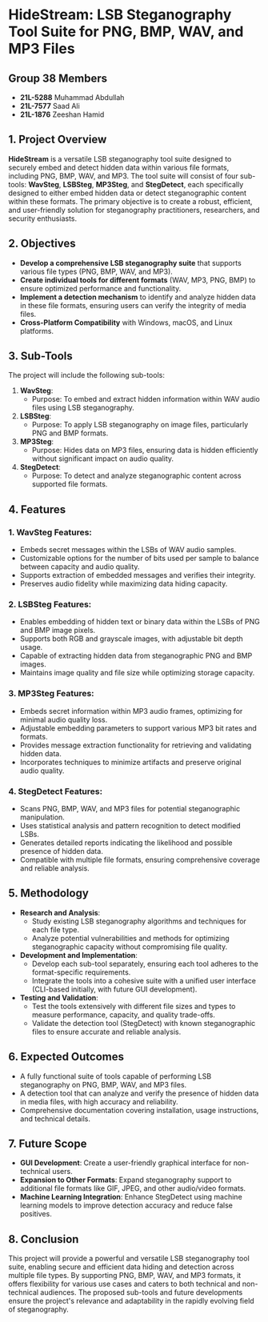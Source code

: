 # HideStream: LSB Steganography Tool Suite for PNG, BMP, WAV, and MP3 Files

## Group 38 Members

- **21L-5288** Muhammad Abdullah
- **21L-7577** Saad Ali
- **21L-1876** Zeeshan Hamid

## 1. Project Overview

**HideStream** is a versatile LSB steganography tool suite designed to securely embed and detect hidden data within various file formats, including PNG, BMP, WAV, and MP3. The tool suite will consist of four sub-tools: **WavSteg**, **LSBSteg**, **MP3Steg**, and **StegDetect**, each specifically designed to either embed hidden data or detect steganographic content within these formats. The primary objective is to create a robust, efficient, and user-friendly solution for steganography practitioners, researchers, and security enthusiasts.

## 2. Objectives

- **Develop a comprehensive LSB steganography suite** that supports various file types (PNG, BMP, WAV, and MP3).
- **Create individual tools for different formats** (WAV, MP3, PNG, BMP) to ensure optimized performance and functionality.
- **Implement a detection mechanism** to identify and analyze hidden data in these file formats, ensuring users can verify the integrity of media files.
- **Cross-Platform Compatibility** with Windows, macOS, and Linux platforms.

## 3. Sub-Tools

The project will include the following sub-tools:

1. **WavSteg**:
   - Purpose: To embed and extract hidden information within WAV audio files using LSB steganography.
2. **LSBSteg**:
   - Purpose: To apply LSB steganography on image files, particularly PNG and BMP formats.
3. **MP3Steg**:
   - Purpose: Hides data on MP3 files, ensuring data is hidden efficiently without significant impact on audio quality.
4. **StegDetect**:
   - Purpose: To detect and analyze steganographic content across supported file formats.

## 4. Features

### 1. WavSteg Features:

- Embeds secret messages within the LSBs of WAV audio samples.
- Customizable options for the number of bits used per sample to balance between capacity and audio quality.
- Supports extraction of embedded messages and verifies their integrity.
- Preserves audio fidelity while maximizing data hiding capacity.

### 2. LSBSteg Features:

- Enables embedding of hidden text or binary data within the LSBs of PNG and BMP image pixels.
- Supports both RGB and grayscale images, with adjustable bit depth usage.
- Capable of extracting hidden data from steganographic PNG and BMP images.
- Maintains image quality and file size while optimizing storage capacity.

### 3. MP3Steg Features:

- Embeds secret information within MP3 audio frames, optimizing for minimal audio quality loss.
- Adjustable embedding parameters to support various MP3 bit rates and formats.
- Provides message extraction functionality for retrieving and validating hidden data.
- Incorporates techniques to minimize artifacts and preserve original audio quality.

### 4. StegDetect Features:

- Scans PNG, BMP, WAV, and MP3 files for potential steganographic manipulation.
- Uses statistical analysis and pattern recognition to detect modified LSBs.
- Generates detailed reports indicating the likelihood and possible presence of hidden data.
- Compatible with multiple file formats, ensuring comprehensive coverage and reliable analysis.

## 5. Methodology

- **Research and Analysis**:
  - Study existing LSB steganography algorithms and techniques for each file type.
  - Analyze potential vulnerabilities and methods for optimizing steganographic capacity without compromising file quality.
- **Development and Implementation**:
  - Develop each sub-tool separately, ensuring each tool adheres to the format-specific requirements.
  - Integrate the tools into a cohesive suite with a unified user interface (CLI-based initially, with future GUI development).
- **Testing and Validation**:
  - Test the tools extensively with different file sizes and types to measure performance, capacity, and quality trade-offs.
  - Validate the detection tool (StegDetect) with known steganographic files to ensure accurate and reliable analysis.

## 6. Expected Outcomes

- A fully functional suite of tools capable of performing LSB steganography on PNG, BMP, WAV, and MP3 files.
- A detection tool that can analyze and verify the presence of hidden data in media files, with high accuracy and reliability.
- Comprehensive documentation covering installation, usage instructions, and technical details.

## 7. Future Scope

- **GUI Development**: Create a user-friendly graphical interface for non-technical users.
- **Expansion to Other Formats**: Expand steganography support to additional file formats like GIF, JPEG, and other audio/video formats.
- **Machine Learning Integration**: Enhance StegDetect using machine learning models to improve detection accuracy and reduce false positives.

## 8. Conclusion

This project will provide a powerful and versatile LSB steganography tool suite, enabling secure and efficient data hiding and detection across multiple file types. By supporting PNG, BMP, WAV, and MP3 formats, it offers flexibility for various use cases and caters to both technical and non-technical audiences. The proposed sub-tools and future developments ensure the project's relevance and adaptability in the rapidly evolving field of steganography.

```

```
